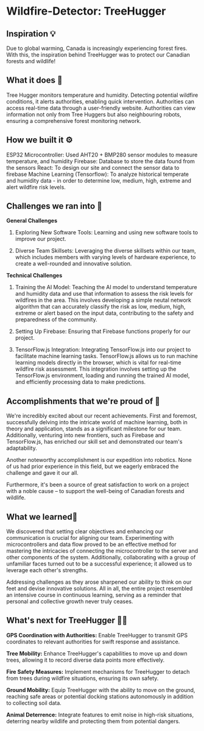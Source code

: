 # Wildfire-Detector: TreeHugger

## Inspiration 💡

Due to global warming, Canada is increasingly experiencing forest fires. With this, the inspiration behind TreeHugger was to protect our Canadian forests and wildlife! 

## What it does 🤖

Tree Hugger monitors temperature and humidity. Detecting potential wildfire conditions, it alerts authorities, enabling quick intervention. Authorities can access real-time data through a user-friendly website. Authorities can view information not only from Tree Huggers but also neighbouring robots, ensuring a comprehensive forest monitoring network.

## How we built it ⚙️

ESP32 Microcontroller: Used AHT20 + BMP280 sensor modules to measure temperature, and humidity
Firebase: Database to store the data found from the sensors
React: To design our site and connect the sensor data to firebase
Machine Learning (Tensorflow): To analyze historical temperate and humidity data - in order to determine low, medium, high, extreme and alert wildfire risk levels.

## Challenges we ran into 😬

**General Challenges**
1. Exploring New Software Tools: Learning and using new software tools to improve our project.

2. Diverse Team Skillsets: Leveraging the diverse skillsets within our team, which includes members with varying levels of hardware experience, to create a well-rounded and innovative solution.


**Technical Challenges**
1. Training the AI Model: Teaching the AI model to understand temperature and humidity data and use that information to assess the risk levels for wildfires in the area. This involves developing a simple neutal network algorithm that can accurately classify the risk as low, medium, high, extreme or alert based on the input data, contributing to the safety and preparedness of the community.

2. Setting Up Firebase: Ensuring that Firebase functions properly for our project.

3. TensorFlow.js Integration: Integrating TensorFlow.js into our project to facilitate machine learning tasks. TensorFlow.js allows us to run machine learning models directly in the browser, which is vital for real-time wildfire risk assessment. This integration involves setting up the TensorFlow.js environment, loading and running the trained AI model, and efficiently processing data to make predictions.

## Accomplishments that we're proud of 🥳

We're incredibly excited about our recent achievements. First and foremost, successfully delving into the intricate world of machine learning, both in theory and application, stands as a significant milestone for our team. Additionally, venturing into new frontiers, such as Firebase and TensorFlow.js, has enriched our skill set and demonstrated our team's adaptability.

Another noteworthy accomplishment is our expedition into robotics. None of us had prior experience in this field, but we eagerly embraced the challenge and gave it our all.

Furthermore, it's been a source of great satisfaction to work on a project with a noble cause – to support the well-being of Canadian forests and wildlife.

## What we learned🧐

We discovered that setting clear objectives and enhancing our communication is crucial for aligning our team. Experimenting with microcontrollers and data flow proved to be an effective method for mastering the intricacies of connecting the microcontroller to the server and other components of the system. Additionally, collaborating with a group of unfamiliar faces turned out to be a successful experience; it allowed us to leverage each other's strengths.

Addressing challenges as they arose sharpened our ability to think on our feet and devise innovative solutions. All in all, the entire project resembled an intensive course in continuous learning, serving as a reminder that personal and collective growth never truly ceases.

## What's next for TreeHugger 🌲🤗

**GPS Coordination with Authorities:** Enable TreeHugger to transmit GPS coordinates to relevant authorities for swift response and assistance.

**Tree Mobility:** Enhance TreeHugger's capabilities to move up and down trees, allowing it to record diverse data points more effectively.

**Fire Safety Measures:** Implement mechanisms for TreeHugger to detach from trees during wildfire situations, ensuring its own safety.

**Ground Mobility:** Equip TreeHugger with the ability to move on the ground, reaching safe areas or potential docking stations autonomously in addition to collecting soil data. 

**Animal Deterrence:** Integrate features to emit noise in high-risk situations, deterring nearby wildlife and protecting them from potential dangers.

